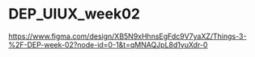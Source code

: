 # DEP_UIUX_week02
https://www.figma.com/design/XB5N9xHhnsEgFdc9V7yaXZ/Things-3-%2F-DEP-week-02?node-id=0-1&t=qMNAQJpL8d1yuXdr-0
